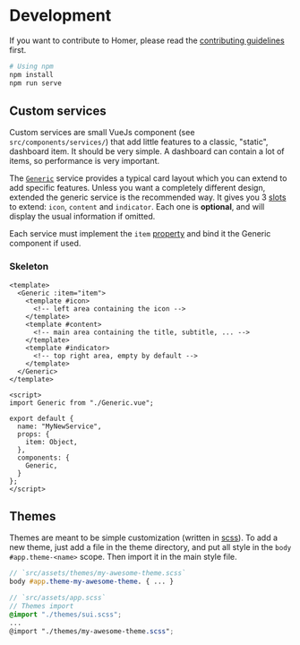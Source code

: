 # Development

If you want to contribute to Homer, please read the [contributing guidelines](../CONTRIBUTING.md) first. 

```sh
# Using npm
npm install
npm run serve
```

## Custom services

Custom services are small VueJs component (see `src/components/services/`) that add little features to a classic, "static", dashboard item. It should be very simple.
A dashboard can contain a lot of items, so performance is very important. 

The [`Generic`](../src/components/services/Generic.vue) service provides a typical card layout which
you can extend to add specific features. Unless you want a completely different design, extended the generic service is the recommended way. It gives you 3 [slots](https://vuejs.org/v2/guide/components-slots.html#Named-Slots) to extend: `icon`, `content` and `indicator`. 
Each one is **optional**, and will display the usual information if omitted.

Each service must implement the `item` [property](https://vuejs.org/v2/guide/components-props.html) and bind it the Generic component if used.

### Skeleton
```Vue
<template>
  <Generic :item="item">
    <template #icon>
      <!-- left area containing the icon -->
    </template>
    <template #content>
      <!-- main area containing the title, subtitle, ... -->
    </template>
    <template #indicator>
      <!-- top right area, empty by default -->
    </template>
  </Generic>
</template>

<script>
import Generic from "./Generic.vue";

export default {
  name: "MyNewService",
  props: {
    item: Object,
  },
  components: {
    Generic,
  }
};
</script>
```


## Themes

Themes are meant to be simple customization (written in [scss](https://sass-lang.com/documentation/syntax)).
To add a new theme, just add a file in the theme directory, and put all style in the `body #app.theme-<name>` scope. Then import it in the main style file.

```scss
// `src/assets/themes/my-awesome-theme.scss`
body #app.theme-my-awesome-theme. { ... }
```

```scss
// `src/assets/app.scss`
// Themes import
@import "./themes/sui.scss";
...
@import "./themes/my-awesome-theme.scss";
```
